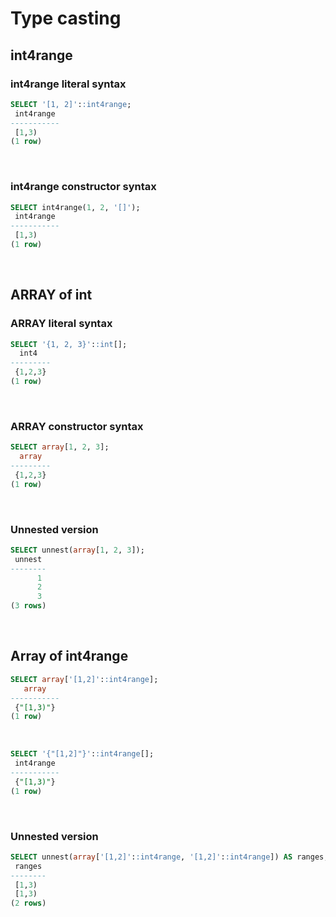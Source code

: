 # Type casting
## int4range 
### int4range literal syntax
```sql
SELECT '[1, 2]'::int4range;
 int4range
-----------
 [1,3)
(1 row)
```

<br>

### int4range constructor syntax
```sql
SELECT int4range(1, 2, '[]');
 int4range
-----------
 [1,3)
(1 row)
```

<br>

## ARRAY of int
### ARRAY literal syntax
```sql
SELECT '{1, 2, 3}'::int[];
  int4
---------
 {1,2,3}
(1 row)
```

<br>

### ARRAY constructor syntax
```sql
SELECT array[1, 2, 3];
  array
---------
 {1,2,3}
(1 row)
```

<br>

### Unnested version

```sql
SELECT unnest(array[1, 2, 3]);
 unnest
--------
      1
      2
      3
(3 rows)
```

<br>

## Array of int4range
```sql
SELECT array['[1,2]'::int4range];
   array
-----------
 {"[1,3)"}
(1 row)
```

<br>

```sql
SELECT '{"[1,2]"}'::int4range[];
 int4range
-----------
 {"[1,3)"}
(1 row)
```

<br>

### Unnested version
```sql
SELECT unnest(array['[1,2]'::int4range, '[1,2]'::int4range]) AS ranges;
 ranges
--------
 [1,3)
 [1,3)
(2 rows)
```

